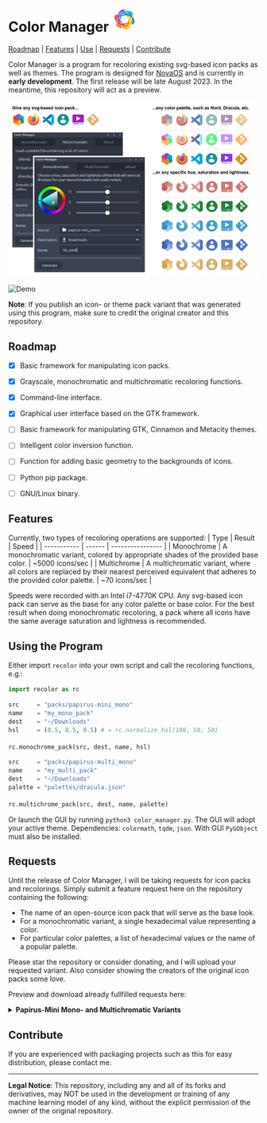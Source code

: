 # Color Manager <img src="res/icon.svg" width="50"/>

[Roadmap](#roadmap) | [Features](#features) | [Use](#use) | [Requests](#requests) | [Contribute](#contribute)

Color Manager is a program for recoloring existing svg-based icon packs as well as themes. The program is designed for [NovaOS](https://github.com/NicklasVraa/NovaOS) and is currently in **early development**. The first release will be late August 2023. In the meantime, this repository will act as a preview.

![GUI](res/gui.png)

![Demo](res/demo.gif)

**Note**: If you publish an icon- or theme pack variant that was generated using this program, make sure to credit the original creator and this repository.


## Roadmap <a name="roadmap"></a>
- [x] Basic framework for manipulating icon packs.
- [x] Grayscale, monochromatic and multichromatic recoloring functions.
- [x] Command-line interface.
- [x] Graphical user interface based on the GTK framework.
- [ ] Basic framework for manipulating GTK, Cinnamon and Metacity themes.
- [ ] Intelligent color inversion function.
- [ ] Function for adding basic geometry to the backgrounds of icons.
- [ ] Python pip package.
- [ ] GNU/Linux binary.


## Features <a name="features"></a>
Currently, two types of recoloring operations are supported:
| Type        | Result | Speed            |
| ----------- | ------ | ---------------- |
| Monochrome  | A monochromatic variant, colored by appropriate shades of the provided base color. | ~5000 icons/sec |
| Multichrome | A multichromatic variant, where all colors are replaced by their nearest perceived equivalent that adheres to the provided color palette. | ~70 icons/sec |

Speeds were recorded with an Intel i7-4770K CPU. Any svg-based icon pack can serve as the base for any color palette or base color. For the best result when doing monochromatic recoloring, a pack where all icons have the same average saturation and lightness is recommended.


## Using the Program<a name="use"></a>
Either import `recolor` into your own script and call the recoloring functions, e.g.:
```python
import recolor as rc
```
```python
src     = "packs/papirus-mini_mono"
name    = "my_mono_pack"
dest    = "~/Downloads"
hsl     = (0.5, 0.5, 0.5) # = rc.normalize_hsl(180, 50, 50)

rc.monochrome_pack(src, dest, name, hsl)
```
```python
src     = "packs/papirus-multi_mono"
name    = "my_multi_pack"
dest    = "~/Downloads"
palette = "palettes/dracula.json"

rc.multichrome_pack(src, dest, name, palette)
```

Or launch the GUI by running `python3 color_manager.py`. The GUI will adopt your active theme. Dependencies: `colormath`, `tqdm`, `json`. With GUI `PyGObject` must also be installed.


## Requests <a name="requests"></a>
Until the release of Color Manager, I will be taking requests for icon packs and recolorings. Simply submit a feature request here on the repository containing the following:
- The name of an open-source icon pack that will serve as the base look.
- For a monochromatic variant, a single hexadecimal value representing a color.
- For particular color palettes, a list of hexadecimal values or the name of a popular palette.

Please star the repository or consider donating, and I will upload your requested variant. Also consider showing the creators of the original icon packs some love.

Preview and download already fullfilled requests here:
<details>
<summary><b>Papirus-Mini Mono- and Multichromatic Variants</b></summary>
The original papirus set is massive (>100MB), so this version has been simplified, e.g. icons no longer have multiple versions for slightly different icon sizes. As a result, it only takes up ~10MB when zipped.

| Name  | Examples | Status |
| ----- | -------- | -------|
| Original | <img src="res/previews/papirus/original/colors.png" width="50"/>  <img src="res/previews/papirus/original/firefox.png" width="50"/> <img src="res/previews/papirus/original/vscode.png" width="50"/> <img src="res/previews/papirus/original/account.png" width="50"/>  <img src="res/previews/papirus/original/video.png" width="50"/> <img src="res/previews/papirus/original/git.png" width="50"/> | [Source](https://github.com/PapirusDevelopmentTeam/papirus-icon-theme) |
| Nord | <img src="res/previews/papirus/nord/colors.png" width="50"/>  <img src="res/previews/papirus/nord/firefox.png" width="50"/> <img src="res/previews/papirus/nord/vscode.png" width="50"/> <img src="res/previews/papirus/nord/account.png" width="50"/>  <img src="res/previews/papirus/nord/video.png" width="50"/> <img src="res/previews/papirus/nord/git.png" width="50"/> | Finished |
| Dracula | <img src="res/previews/papirus/dracula/colors.png" width="50"/>  <img src="res/previews/papirus/dracula/firefox.png" width="50"/> <img src="res/previews/papirus/dracula/vscode.png" width="50"/> <img src="res/previews/papirus/dracula/account.png" width="50"/>  <img src="res/previews/papirus/dracula/video.png" width="50"/> <img src="res/previews/papirus/dracula/git.png" width="50"/> | Released |
| Catppuccin | <img src="res/previews/papirus/catppuccin/colors.png" width="50"/>  <img src="res/previews/papirus/catppuccin/firefox.png" width="50"/> <img src="res/previews/papirus/catppuccin/vscode.png" width="50"/> <img src="res/previews/papirus/catppuccin/account.png" width="50"/>  <img src="res/previews/papirus/catppuccin/video.png" width="50"/> <img src="res/previews/papirus/catppuccin/git.png" width="50"/> | Released |

| Name  | Examples | Status |
| ----- | -------- | -------|
| Galactic | <img src="res/previews/papirus/galactic/colors.png" width="50"/>  <img src="res/previews/papirus/galactic/firefox.png" width="50"/> <img src="res/previews/papirus/galactic/vscode.png" width="50"/> <img src="res/previews/papirus/galactic/account.png" width="50"/>  <img src="res/previews/papirus/galactic/video.png" width="50"/> <img src="res/previews/papirus/galactic/git.png" width="50"/> | Released |
| Strawberry | <img src="res/previews/papirus/strawberry/colors.png" width="50"/>  <img src="res/previews/papirus/strawberry/firefox.png" width="50"/> <img src="res/previews/papirus/strawberry/vscode.png" width="50"/> <img src="res/previews/papirus/strawberry/account.png" width="50"/>  <img src="res/previews/papirus/strawberry/video.png" width="50"/> <img src="res/previews/papirus/strawberry/git.png" width="50"/> | Released |
| Amazon | <img src="res/previews/papirus/amazon/colors.png" width="50"/>  <img src="res/previews/papirus/amazon/firefox.png" width="50"/> <img src="res/previews/papirus/amazon/vscode.png" width="50"/> <img src="res/previews/papirus/amazon/account.png" width="50"/>  <img src="res/previews/papirus/amazon/video.png" width="50"/> <img src="res/previews/papirus/amazon/git.png" width="50"/> | Finished |
| Pacific | <img src="res/previews/papirus/pacific/colors.png" width="50"/>  <img src="res/previews/papirus/pacific/firefox.png" width="50"/> <img src="res/previews/papirus/pacific/vscode.png" width="50"/> <img src="res/previews/papirus/pacific/account.png" width="50"/>  <img src="res/previews/papirus/pacific/video.png" width="50"/> <img src="res/previews/papirus/pacific/git.png" width="50"/> | Finished |
| Cobalt | <img src="res/previews/papirus/cobalt/colors.png" width="50"/>  <img src="res/previews/papirus/cobalt/firefox.png" width="50"/> <img src="res/previews/papirus/cobalt/vscode.png" width="50"/> <img src="res/previews/papirus/cobalt/account.png" width="50"/>  <img src="res/previews/papirus/cobalt/video.png" width="50"/> <img src="res/previews/papirus/cobalt/git.png" width="50"/> | Finished |
| Bumblebee | <img src="res/previews/papirus/bumblebee/colors.png" width="50"/>  <img src="res/previews/papirus/bumblebee/firefox.png" width="50"/> <img src="res/previews/papirus/bumblebee/vscode.png" width="50"/> <img src="res/previews/papirus/bumblebee/account.png" width="50"/>  <img src="res/previews/papirus/bumblebee/video.png" width="50"/> <img src="res/previews/papirus/bumblebee/git.png" width="50"/> | Released |
| Goldenrod | <img src="res/previews/papirus/goldenrod/colors.png" width="50"/>  <img src="res/previews/papirus/goldenrod/firefox.png" width="50"/> <img src="res/previews/papirus/goldenrod/vscode.png" width="50"/> <img src="res/previews/papirus/goldenrod/account.png" width="50"/>  <img src="res/previews/papirus/goldenrod/video.png" width="50"/> <img src="res/previews/papirus/goldenrod/git.png" width="50"/> | Released |
</details>


## Contribute <a name="contribute"></a>
If you are experienced with packaging projects such as this for easy distribution, please contact me.

---
**Legal Notice**: This repository, including any and all of its forks and derivatives, may NOT be used in the development or training of any machine learning model of any kind, without the explicit permission of the owner of the original repository.
